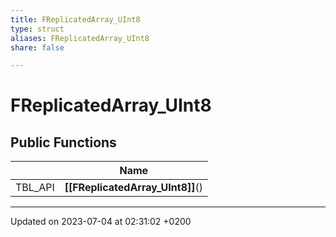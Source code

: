 ```yaml
---
title: FReplicatedArray_UInt8
type: struct
aliases: FReplicatedArray_UInt8
share: false

---
```


# FReplicatedArray_UInt8





## Public Functions

|                | Name           |
| -------------- | -------------- |
| TBL_API | **[[FReplicatedArray_UInt8]]**() |

-------------------------------

Updated on 2023-07-04 at 02:31:02 +0200
